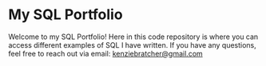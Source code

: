 # My SQL Portfolio

Welcome to my SQL Portfolio! Here in this code repository is where you can access different examples of SQL I have written. If you have any questions, feel free to reach out via email: kenziebratcher@gmail.com
